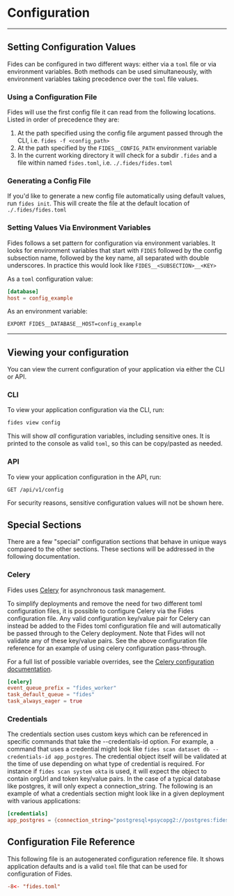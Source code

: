 # Configuration

---

## Setting Configuration Values

Fides can be configured in two different ways: either via a `toml` file or via environment variables.
Both methods can be used simultaneously, with environment variables taking precedence over the `toml` file values.

### Using a Configuration File

Fides will use the first config file it can read from the following locations. Listed in order of precedence they are:

1. At the path specified using the config file argument passed through the CLI, i.e. `fides -f <config_path>`
1. At the path specified by the `FIDES__CONFIG_PATH` environment variable
1. In the current working directory it will check for a subdir `.fides` and a file within named `fides.toml`, i.e. `./.fides/fides.toml`

### Generating a Config File

If you'd like to generate a new config file automatically using default values, run `fides init`.
This will create the file at the default location of `./.fides/fides.toml`

### Setting Values Via Environment Variables

Fides follows a set pattern for configuration via environment variables.
It looks for environment variables that start with `FIDES` followed by the config subsection name, followed by the key name, all separated with double underscores.
In practice this would look like `FIDES__<SUBSECTION>__<KEY>`

As a `toml` configuration value:

```toml
[database]
host = config_example
```

As an environment variable:

```sh
EXPORT FIDES__DATABASE__HOST=config_example
```

---

## Viewing your configuration

You can view the current configuration of your application via either the CLI or API.

### CLI

To view your application configuration via the CLI, run:

```sh
fides view config
```

This will show _all_ configuration variables, including sensitive ones.
It is printed to the console as valid `toml`, so this can be copy/pasted as needed.

### API

To view your application configuration in the API, run:

```sh
GET /api/v1/config
```

For security reasons, sensitive configuration values will not be shown here.

## Special Sections

There are a few "special" configuration sections that behave in unique ways compared to the other sections. These sections will be addressed in the following documentation.

### Celery

Fides uses [Celery](https://docs.celeryq.dev/en/stable/index.html) for asynchronous task management.

To simplify deployments and remove the need for two different toml configuration files, it is possible to configure Celery via the Fides configuration file. Any valid configuration key/value pair for Celery can instead be added to the Fides toml configuration file and will automatically be passed through to the Celery deployment. Note that Fides will not validate any of these key/value pairs. See the above configuration file reference for an example of using celery configuration pass-through.

For a full list of possible variable overrides, see the [Celery configuration documentation](https://docs.celeryq.dev/en/stable/userguide/configuration.html).

```toml title="Example Celery Section"
[celery]
event_queue_prefix = "fides_worker"
task_default_queue = "fides"
task_always_eager = true
```

### Credentials

The credentials section uses custom keys which can be referenced in specific commands that take the --credentials-id option. For example, a command that uses a credential might look like `fides scan dataset db --credentials-id app_postgres`. The credential object itself will be validated at the time of use depending on what type of credential is required. For instance if `fides scan system okta` is used, it will expect the object to contain orgUrl and token key/value pairs. In the case of a typical database like postgres, it will only expect a connection_string. The following is an example of what a credentials section might look like in a given deployment with various applications:

```toml title="Example Credentials Section"
[credentials]
app_postgres = {connection_string="postgresql+psycopg2://postgres:fides@fides-db:5432/fides"}
```

## Configuration File Reference

This following file is an autogenerated configuration reference file. It shows application defaults and is a valid `toml` file that can be used for configuration of Fides.

```toml title="fides.toml"
-8<- "fides.toml"
```
